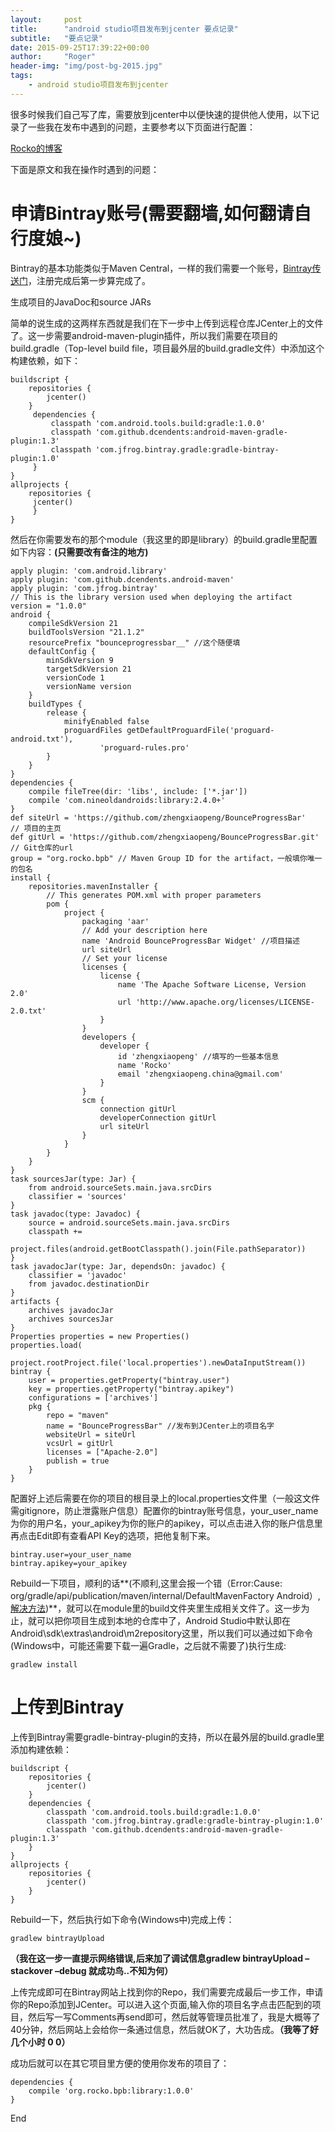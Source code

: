 ```yaml
---
layout:     post
title:      "android studio项目发布到jcenter 要点记录"
subtitle:   "要点记录"
date: 2015-09-25T17:39:22+00:00
author:     "Roger"
header-img: "img/post-bg-2015.jpg"
tags:
    - android studio项目发布到jcenter
---
```


很多时候我们自己写了库，需要放到jcenter中以便快速的提供他人使用，以下记录了一些我在发布中遇到的问题，主要参考以下页面进行配置：
  
<a title="Rocko的博客" href="http://rocko.xyz/2015/02/02/%e4%bd%bf%e7%94%a8Gradle%e5%8f%91%e5%b8%83%e9%a1%b9%e7%9b%ae%e5%88%b0JCenter%e4%bb%93%e5%ba%93/" target="_blank">Rocko的博客</a>

下面是原文和我在操作时遇到的问题：
  
# **申请Bintray账号(需要翻墙,如何翻请自行度娘~)** #

Bintray的基本功能类似于Maven Central，一样的我们需要一个账号，<a title="传送门" href="https://bintray.com/" target="_blank">Bintray传送门</a>，注册完成后第一步算完成了。

生成项目的JavaDoc和source JARs

简单的说生成的这两样东西就是我们在下一步中上传到远程仓库JCenter上的文件了。这一步需要android-maven-plugin插件，所以我们需要在项目的build.gradle（Top-level build file，项目最外层的build.gradle文件）中添加这个构建依赖，如下：

    buildscript {
        repositories {
        	jcenter()
    	}
   		 dependencies {
   			 classpath 'com.android.tools.build:gradle:1.0.0'
   			 classpath 'com.github.dcendents:android-maven-gradle-plugin:1.3'
   			 classpath 'com.jfrog.bintray.gradle:gradle-bintray-plugin:1.0'
   		 }
    }
    allprojects {
    	repositories {
   		 jcenter()
   		 }
    }

然后在你需要发布的那个module（我这里的即是library）的build.gradle里配置如下内容：**(只需要改有备注的地方)**

	apply plugin: 'com.android.library'
	apply plugin: 'com.github.dcendents.android-maven'
	apply plugin: 'com.jfrog.bintray'
	// This is the library version used when deploying the artifact
	version = "1.0.0"
	android {
	    compileSdkVersion 21
	    buildToolsVersion "21.1.2"
	    resourcePrefix "bounceprogressbar__" //这个随便填
	    defaultConfig {
	        minSdkVersion 9
	        targetSdkVersion 21
	        versionCode 1
	        versionName version
	    }
	    buildTypes {
	        release {
	            minifyEnabled false
	            proguardFiles getDefaultProguardFile('proguard-android.txt'),
	                    'proguard-rules.pro'
	        }
	    }
	}
	dependencies {
	    compile fileTree(dir: 'libs', include: ['*.jar'])
	    compile 'com.nineoldandroids:library:2.4.0+'
	}
	def siteUrl = 'https://github.com/zhengxiaopeng/BounceProgressBar'
	// 项目的主页
	def gitUrl = 'https://github.com/zhengxiaopeng/BounceProgressBar.git'
	// Git仓库的url
	group = "org.rocko.bpb" // Maven Group ID for the artifact，一般填你唯一的包名
	install {
	    repositories.mavenInstaller {
	        // This generates POM.xml with proper parameters
	        pom {
	            project {
	                packaging 'aar'
	                // Add your description here
	                name 'Android BounceProgressBar Widget' //项目描述
	                url siteUrl
	                // Set your license
	                licenses {
	                    license {
	                        name 'The Apache Software License, Version 2.0'
	                        url 'http://www.apache.org/licenses/LICENSE-2.0.txt'
	                    }
	                }
	                developers {
	                    developer {
	                        id 'zhengxiaopeng' //填写的一些基本信息
	                        name 'Rocko'
	                        email 'zhengxiaopeng.china@gmail.com'
	                    }
	                }
	                scm {
	                    connection gitUrl
	                    developerConnection gitUrl
	                    url siteUrl
	                }
	            }
	        }
	    }
	}
	task sourcesJar(type: Jar) {
	    from android.sourceSets.main.java.srcDirs
	    classifier = 'sources'
	}
	task javadoc(type: Javadoc) {
	    source = android.sourceSets.main.java.srcDirs
	    classpath +=
	            project.files(android.getBootClasspath().join(File.pathSeparator))
	}
	task javadocJar(type: Jar, dependsOn: javadoc) {
	    classifier = 'javadoc'
	    from javadoc.destinationDir
	}
	artifacts {
	    archives javadocJar
	    archives sourcesJar
	}
	Properties properties = new Properties()
	properties.load(
	        project.rootProject.file('local.properties').newDataInputStream())
	bintray {
	    user = properties.getProperty("bintray.user")
	    key = properties.getProperty("bintray.apikey")
	    configurations = ['archives']
	    pkg {
	        repo = "maven"
	        name = "BounceProgressBar" //发布到JCenter上的项目名字
	        websiteUrl = siteUrl
	        vcsUrl = gitUrl
	        licenses = ["Apache-2.0"]
	        publish = true
	    }
	}
配置好上述后需要在你的项目的根目录上的local.properties文件里（一般这文件需gitignore，防止泄露账户信息）配置你的bintray账号信息，your\_user\_name为你的用户名，your_apikey为你的账户的apikey，可以点击进入你的账户信息里再点击Edit即有查看API Key的选项，把他复制下来。

	bintray.user=your_user_name
	bintray.apikey=your_apikey

Rebuild一下项目，顺利的话**(不顺利,这里会报一个错（Error:Cause: org/gradle/api/publication/maven/internal/DefaultMavenFactory Android）,<a title="解决方法" href="http://www.lai18.com/content/1417768.html" target="_blank">解决方法</a>)**，就可以在module里的build文件夹里生成相关文件了。这一步为止，就可以把你项目生成到本地的仓库中了，Android Studio中默认即在Android\sdk\extras\android\m2repository这里，所以我们可以通过如下命令(Windows中，可能还需要下载一遍Gradle，之后就不需要了)执行生成:

    gradlew install

# 上传到Bintray #

上传到Bintray需要gradle-bintray-plugin的支持，所以在最外层的build.gradle里添加构建依赖：

	buildscript {
	    repositories {
	        jcenter()
	    }
	    dependencies {
	        classpath 'com.android.tools.build:gradle:1.0.0'
	        classpath 'com.jfrog.bintray.gradle:gradle-bintray-plugin:1.0'
	        classpath 'com.github.dcendents:android-maven-gradle-plugin:1.3'
	    }
	}
	allprojects {
	    repositories {
	        jcenter()
	    }
	}

Rebuild一下，然后执行如下命令(Windows中)完成上传：

    gradlew bintrayUpload

**（我在这一步一直提示网络错误,后来加了调试信息gradlew bintrayUpload &#8211;stackover &#8211;debug 就成功鸟..不知为何）**
  
上传完成即可在Bintray网站上找到你的Repo，我们需要完成最后一步工作，申请你的Repo添加到JCenter。可以进入这个页面,输入你的项目名字点击匹配到的项目，然后写一写Comments再send即可，然后就等管理员批准了，我是大概等了40分钟，然后网站上会给你一条通过信息，然后就OK了，大功告成。**（我等了好几个小时 0 0）**

成功后就可以在其它项目里方便的使用你发布的项目了：

	dependencies {
	    compile 'org.rocko.bpb:library:1.0.0'
	}

End